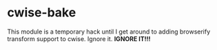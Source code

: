 cwise-bake
==========
This module is a temporary hack until I get around to adding browserify transform support to cwise.  Ignore it.  **IGNORE IT!!!**
